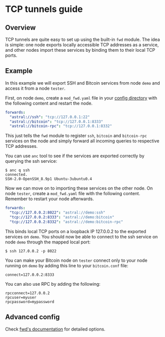 # TCP tunnels guide

## Overview

TCP tunnels are quite easy to set up using the built-in `fwd` module.
The idea is simple: one node exports locally accessible TCP addresses as
a service, and other nodes import these services by binding them to their
local TCP ports.

## Example

In this example we will export SSH and Bitcoin services from node `demo` and
access it from a node `tester`.

First, on node `demo`, create a `mod_fwd.yaml` file in your
[config directory](quickstart.md#config-directory) with the following content
and restart the node.

```yaml
forwards:
  "astral://ssh": "tcp://127.0.0.1:22"
  "astral://bitcoin": "tcp://127.0.0.1:8333"
  "astral://bitcoin-rpc": "tcp://127.0.0.1:8332"
```

This just tells the `fwd` module to register `ssh`, `bitcoin` and
`bitcoin-rpc` services on the node and simply forward all incoming queries
to respective TCP addresses.

You can use `anc` tool to see if the services are exported correctly by
querying the ssh service:

```shell
$ anc q ssh
connected.
SSH-2.0-OpenSSH_8.9p1 Ubuntu-3ubuntu0.4
```

Now we can move on to importing these services on the other node.
On node `tester`, create a `mod_fwd.yaml` file with the following content.
Remember to restart your node afterwards.

```yaml
forwards:
  "tcp://127.0.0.2:8022": "astral://demo:ssh"
  "tcp://127.0.0.2:8333": "astral://demo:bitcoin"
  "tcp://127.0.0.2:8332": "astral://demo:bitcoin-rpc"
```

This binds local TCP ports on a loopback IP 127.0.0.2 to the exported services
on `demo`. You should now be able to connect to the ssh service on node `demo`
through the mapped local port:

```shell
$ ssh 127.0.0.2 -p 8022
```

You can make your Bitcoin node on `tester` connect only to your node running
on `demo` by adding this line to your `bitcoin.conf` file:

```text
connect=127.0.0.2:8333
```

You can also use RPC by adding the following:

```text
rpcconnect=127.0.0.2
rpcuser=myuser
rpcpassword=mypassword
```

## Advanced config

Check [fwd's documentation](../mod/fwd/src/README.md) for detailed options.